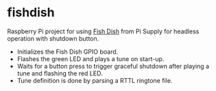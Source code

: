 # fishdish
Raspberry Pi project for using [Fish Dish](https://www.pi-supply.com/product/fish-dish-raspberry-pi-led-buzzer-board/) from Pi Supply for headless operation with shutdown button.

- Initializes the Fish Dish GPIO board.
- Flashes the green LED and plays a tune on start-up.
- Waits for a button press to trigger graceful shutdown after playing a tune and flashing the red LED.
- Tune definition is done by parsing a RTTL ringtone file.

